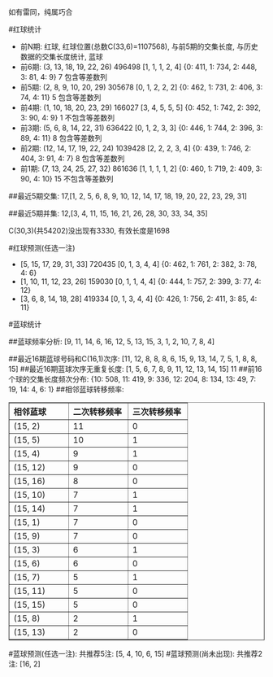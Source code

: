 <!-- 
.. title: 双色球2014097期(2014-08-24)数据分析报告
.. slug: slott-2014097-2014-08-24-report
.. date: 2014-08-25 08:00:00 UTC+08:00
.. tags: Lottery
.. link: 
.. description: 
.. type: text
-->

如有雷同，纯属巧合

<!-- TEASER_END-->

#红球统计

- 前N期: 红球, 红球位置(总数C(33,6)=1107568), 与前5期的交集长度, 与历史数据的交集长度统计, 蓝球
- 前6期: (3, 13, 18, 19, 22, 26) 496498 [1, 1, 1, 2, 4] {0: 411, 1: 734, 2: 448, 3: 81, 4: 9} 7 包含等差数列
- 前5期: (2, 8, 9, 10, 20, 29) 305678 [0, 1, 2, 2, 2] {0: 462, 1: 731, 2: 406, 3: 74, 4: 11} 5 包含等差数列
- 前4期: (1, 10, 18, 20, 23, 29) 166027 [3, 4, 5, 5, 5] {0: 452, 1: 742, 2: 392, 3: 90, 4: 9} 1 不包含等差数列
- 前3期: (5, 6, 8, 14, 22, 31) 636422 [0, 1, 2, 3, 3] {0: 446, 1: 744, 2: 396, 3: 89, 4: 11} 8 包含等差数列
- 前2期: (12, 14, 17, 19, 22, 24) 1039428 [2, 2, 2, 3, 4] {0: 439, 1: 746, 2: 404, 3: 91, 4: 7} 8 包含等差数列
- 前1期: (7, 13, 24, 25, 27, 32) 861636 [1, 1, 1, 1, 2] {0: 460, 1: 719, 2: 409, 3: 90, 4: 10} 15 不包含等差数列

##最近5期交集:
17,[1, 2, 5, 6, 8, 9, 10, 12, 14, 17, 18, 19, 20, 22, 23, 29, 31]

##最近5期并集:
12,[3, 4, 11, 15, 16, 21, 26, 28, 30, 33, 34, 35]

C(30,3)(共54202)没出现有3330, 
有效长度是1698

#红球预测(任选一注)

- [5, 15, 17, 29, 31, 33] 720435 [0, 1, 3, 4, 4] {0: 462, 1: 761, 2: 382, 3: 78, 4: 6}
- [1, 10, 11, 12, 23, 26] 159030 [0, 1, 1, 4, 4] {0: 444, 1: 757, 2: 399, 3: 77, 4: 12}
- [3, 6, 8, 14, 18, 28] 419334 [0, 1, 3, 4, 4] {0: 426, 1: 756, 2: 411, 3: 85, 4: 11}

#蓝球统计

##蓝球频率分析:
[9, 11, 14, 6, 16, 12, 5, 13, 15, 3, 1, 2, 10, 7, 8, 4]

##最近16期蓝球号码和C(16,1)次序:
[11, 12, 8, 8, 8, 6, 15, 9, 13, 14, 7, 5, 1, 8, 8, 15]
##最近16期蓝球次序无重复长度:
[1, 5, 6, 7, 8, 9, 11, 12, 13, 14, 15] 11
##前16个球的交集长度频次分布:
{10: 508, 11: 419, 9: 336, 12: 204, 8: 134, 13: 49, 7: 19, 14: 4, 6: 1}
##相邻蓝球转移频率:
<table border="1" class="table table-striped dataframe">
  <thead>
    <tr style="text-align: left;">
      <th style="min-width: 100px;">相邻蓝球</th>
      <th style="min-width: 100px;">二次转移频率</th>
      <th style="min-width: 100px;">三次转移频率</th>
    </tr>
  </thead>
  <tbody>
    <tr>
      <td>  (15, 2)</td>
      <td> 11</td>
      <td> 0</td>
    </tr>
    <tr>
      <td>  (15, 5)</td>
      <td> 10</td>
      <td> 1</td>
    </tr>
    <tr>
      <td>  (15, 4)</td>
      <td>  9</td>
      <td> 1</td>
    </tr>
    <tr>
      <td> (15, 12)</td>
      <td>  9</td>
      <td> 0</td>
    </tr>
    <tr>
      <td> (15, 16)</td>
      <td>  8</td>
      <td> 0</td>
    </tr>
    <tr>
      <td> (15, 10)</td>
      <td>  7</td>
      <td> 1</td>
    </tr>
    <tr>
      <td> (15, 14)</td>
      <td>  7</td>
      <td> 1</td>
    </tr>
    <tr>
      <td>  (15, 1)</td>
      <td>  7</td>
      <td> 0</td>
    </tr>
    <tr>
      <td>  (15, 9)</td>
      <td>  7</td>
      <td> 0</td>
    </tr>
    <tr>
      <td>  (15, 3)</td>
      <td>  6</td>
      <td> 1</td>
    </tr>
    <tr>
      <td>  (15, 6)</td>
      <td>  6</td>
      <td> 0</td>
    </tr>
    <tr>
      <td>  (15, 7)</td>
      <td>  5</td>
      <td> 1</td>
    </tr>
    <tr>
      <td> (15, 11)</td>
      <td>  5</td>
      <td> 0</td>
    </tr>
    <tr>
      <td> (15, 15)</td>
      <td>  5</td>
      <td> 0</td>
    </tr>
    <tr>
      <td>  (15, 8)</td>
      <td>  2</td>
      <td> 1</td>
    </tr>
    <tr>
      <td> (15, 13)</td>
      <td>  2</td>
      <td> 0</td>
    </tr>
  </tbody>
</table>
#蓝球预测(任选一注):
共推荐5注: [5, 4, 10, 6, 15]
#蓝球预测(尚未出现):
共推荐2注: [16, 2]

